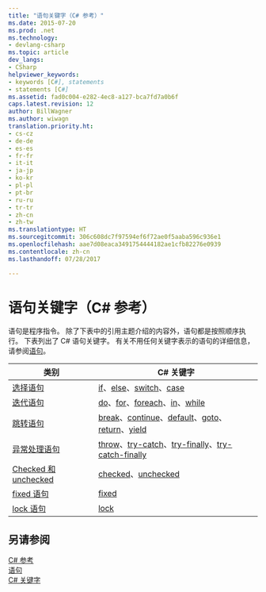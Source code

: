 ```yaml
---
title: "语句关键字（C# 参考）"
ms.date: 2015-07-20
ms.prod: .net
ms.technology:
- devlang-csharp
ms.topic: article
dev_langs:
- CSharp
helpviewer_keywords:
- keywords [C#], statements
- statements [C#]
ms.assetid: fad0c004-e282-4ec8-a127-bca7fd7a0b6f
caps.latest.revision: 12
author: BillWagner
ms.author: wiwagn
translation.priority.ht:
- cs-cz
- de-de
- es-es
- fr-fr
- it-it
- ja-jp
- ko-kr
- pl-pl
- pt-br
- ru-ru
- tr-tr
- zh-cn
- zh-tw
ms.translationtype: HT
ms.sourcegitcommit: 306c608dc7f97594ef6f72ae0f5aaba596c936e1
ms.openlocfilehash: aae7d08eaca3491754444182ae1cfb82276e0939
ms.contentlocale: zh-cn
ms.lasthandoff: 07/28/2017

---
```

# <a name="statement-keywords-c-reference"></a>语句关键字（C# 参考）
语句是程序指令。 除了下表中的引用主题介绍的内容外，语句都是按照顺序执行。 下表列出了 C# 语句关键字。 有关不用任何关键字表示的语句的详细信息，请参阅[语句](../../../csharp/programming-guide/statements-expressions-operators/statements.md)。  
  
|类别|C# 关键字|  
|--------------|------------------|  
|[选择语句](../../../csharp/language-reference/keywords/selection-statements.md)|[if](../../../csharp/language-reference/keywords/if-else.md)、[else](../../../csharp/language-reference/keywords/if-else.md)、[switch](../../../csharp/language-reference/keywords/switch.md)、[case](../../../csharp/language-reference/keywords/switch.md)|  
|[迭代语句](../../../csharp/language-reference/keywords/iteration-statements.md)|[do](../../../csharp/language-reference/keywords/do.md)、[for](../../../csharp/language-reference/keywords/for.md)、[foreach](../../../csharp/language-reference/keywords/foreach-in.md)、[in](../../../csharp/language-reference/keywords/foreach-in.md)、[while](../../../csharp/language-reference/keywords/while.md)|  
|[跳转语句](../../../csharp/language-reference/keywords/jump-statements.md)|[break](../../../csharp/language-reference/keywords/break.md)、[continue](../../../csharp/language-reference/keywords/continue.md)、[default](../../../csharp/language-reference/keywords/switch.md)、[goto](../../../csharp/language-reference/keywords/goto.md)、[return](../../../csharp/language-reference/keywords/return.md)、[yield](../../../csharp/language-reference/keywords/yield.md)|  
|[异常处理语句](../../../csharp/language-reference/keywords/exception-handling-statements.md)|[throw](../../../csharp/language-reference/keywords/throw.md)、[try-catch](../../../csharp/language-reference/keywords/try-catch.md)、[try-finally](../../../csharp/language-reference/keywords/try-finally.md)、[try-catch-finally](../../../csharp/language-reference/keywords/try-catch-finally.md)|  
|[Checked 和 unchecked](../../../csharp/language-reference/keywords/checked-and-unchecked.md)|[checked](../../../csharp/language-reference/keywords/checked.md)、[unchecked](../../../csharp/language-reference/keywords/unchecked.md)|  
[fixed 语句](../../../csharp/language-reference/keywords/fixed-statement.md)|[fixed](../../../csharp/language-reference/keywords/fixed-statement.md)|  
|[lock 语句](../../../csharp/language-reference/keywords/lock-statement.md)|[lock](../../../csharp/language-reference/keywords/lock-statement.md)|  
  
## <a name="see-also"></a>另请参阅  
 [C# 参考](../../../csharp/language-reference/index.md)   
 [语句](../../../csharp/programming-guide/statements-expressions-operators/statements.md)   
 [C# 关键字](../../../csharp/language-reference/keywords/index.md)

